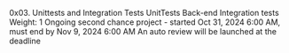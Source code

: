 0x03. Unittests and Integration Tests
UnitTests
Back-end
Integration tests
 Weight: 1
 Ongoing second chance project - started Oct 31, 2024 6:00 AM, must end by Nov 9, 2024 6:00 AM
 An auto review will be launched at the deadline
